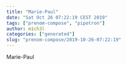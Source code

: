 ```yaml
---
title: "Marie-Paul"
date: "Sat Oct 26 07:22:19 CEST 2019"
tags: ["prenom-compose", "pipotron"]
author: m1ch3l
categories: ["generated"]
slug: "prenom-compose/2019-10-26-07:22:19"
---
```


Marie-Paul
